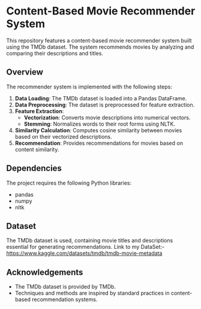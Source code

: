 # Content-Based Movie Recommender System

This repository features a content-based movie recommender system built using the TMDb dataset. The system recommends movies by analyzing and comparing their descriptions and titles.

## Overview

The recommender system is implemented with the following steps:

1. **Data Loading**: The TMDb dataset is loaded into a Pandas DataFrame.
2. **Data Preprocessing**: The dataset is preprocessed for feature extraction.
3. **Feature Extraction**:
   - **Vectorization**: Converts movie descriptions into numerical vectors.
   - **Stemming**: Normalizes words to their root forms using NLTK.
4. **Similarity Calculation**: Computes cosine similarity between movies based on their vectorized descriptions.
5. **Recommendation**: Provides recommendations for movies based on content similarity.

## Dependencies

The project requires the following Python libraries:

- pandas
- numpy
- nltk

## Dataset

The TMDb dataset is used, containing movie titles and descriptions essential for generating recommendations.
Link to my DataSet:-https://www.kaggle.com/datasets/tmdb/tmdb-movie-metadata

## Acknowledgements

- The TMDb dataset is provided by TMDb.
- Techniques and methods are inspired by standard practices in content-based recommendation systems.
